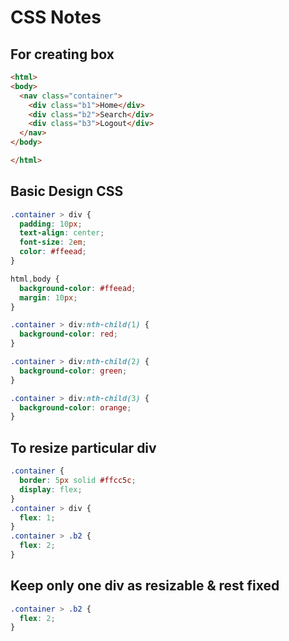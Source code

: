 # CSS Notes

## For creating box

```html
<html>
<body>
  <nav class="container">
    <div class="b1">Home</div>
    <div class="b2">Search</div>
    <div class="b3">Logout</div>
  </nav>
</body>

</html>
```

## Basic Design CSS

```css
.container > div {
  padding: 10px;
  text-align: center;
  font-size: 2em;
  color: #ffeead;
}

html,body {
  background-color: #ffeead;
  margin: 10px;
}

.container > div:nth-child(1) {
  background-color: red;
}

.container > div:nth-child(2) {
  background-color: green;
}

.container > div:nth-child(3) {
  background-color: orange;
}
```

## To resize particular div

```css
.container {
  border: 5px solid #ffcc5c;
  display: flex;
}
.container > div {
  flex: 1;
}
.container > .b2 {
  flex: 2;
}
```

## Keep only one div as resizable & rest fixed

```css
.container > .b2 {
  flex: 2;
}
```
